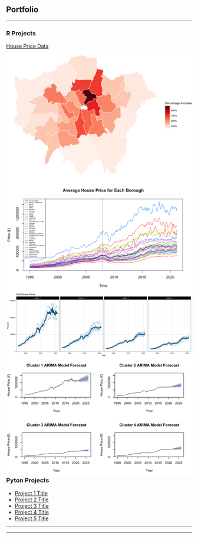## Portfolio

---

### R Projects 

[House Price Data](/sample_page)
<img align="left" src="images/Heatmap.png?raw=true"/>
<img align="right" src="images/Average House Price for Each Borough.jpeg?raw=true"/>
<img align="left" src="images/Simply Clustered Sold House Prices.jpeg?raw=true"/>
<img align="right" src="images/Clustered ARIMA models.png?raw=true"/>

---

### Pyton Projects

- [Project 1 Title](http://example.com/)
- [Project 2 Title](http://example.com/)
- [Project 3 Title](http://example.com/)
- [Project 4 Title](http://example.com/)
- [Project 5 Title](http://example.com/)

---




---

